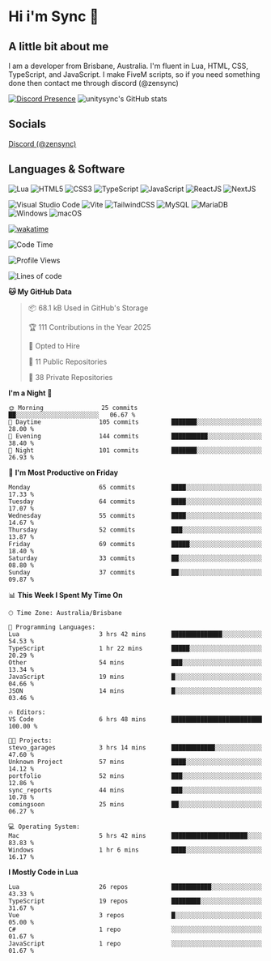 # Hi i'm Sync 👋

## A little bit about me
I am a developer from Brisbane, Australia. I'm fluent in Lua, HTML, CSS, TypeScript, and JavaScript. I make FiveM scripts, so if you need something done then contact me through discord (@zensync)

[![Discord Presence](https://lanyard.cnrad.dev/api/265742868587479050)](https://discord.com/users/265742868587479050)
![unitysync's GitHub stats](https://github-readme-stats.vercel.app/api?username=unitysync&show_icons=true&theme=ambient_gradient)

## Socials
<p><a href="https://discord.com/users/265742868587479050">Discord (@zensync)</a></p>

## Languages & Software
![Lua](https://img.shields.io/badge/lua-%232C2D72.svg?style=for-the-badge&logo=lua&logoColor=white) ![HTML5](https://img.shields.io/badge/html5-%23E34F26.svg?style=for-the-badge&logo=html5&logoColor=white) ![CSS3](https://img.shields.io/badge/css3-%231572B6.svg?style=for-the-badge&logo=css3&logoColor=white) ![TypeScript](https://img.shields.io/badge/TypeScript-3178C6?logo=typescript&logoColor=fff&style=for-the-badge) ![JavaScript](https://img.shields.io/badge/javascript-%23323330.svg?style=for-the-badge&logo=javascript&logoColor=%23F7DF1E) ![ReactJS](https://shields.io/badge/react-black?logo=react&style=for-the-badge) ![NextJS](https://img.shields.io/badge/next.js-000000?style=for-the-badge&logo=nextdotjs&logoColor=white)

![Visual Studio Code](https://custom-icon-badges.demolab.com/badge/Visual%20Studio%20Code-0078d7.svg?logo=vsc&logoColor=white&style=for-the-badge) ![Vite](https://img.shields.io/badge/Vite-646CFF?style=for-the-badge&logo=Vite&logoColor=white) ![TailwindCSS](https://img.shields.io/badge/tailwindcss-%2338B2AC.svg?style=for-the-badge&logo=tailwind-css&logoColor=white) ![MySQL](https://img.shields.io/badge/MySQL-4479A1?style=for-the-badge&logo=mysql&logoColor=white) ![MariaDB](https://img.shields.io/badge/MariaDB-003545?style=for-the-badge&logo=mariadb&logoColor=white) ![Windows](https://custom-icon-badges.demolab.com/badge/Windows-0078D6?logo=windows11&logoColor=white&style=for-the-badge) ![macOS](https://img.shields.io/badge/macOS-000000?logo=apple&logoColor=F0F0F0&style=for-the-badge)

[![wakatime](https://wakatime.com/badge/user/018c590e-972a-4f9d-bbc0-f77a1b8e8227.svg?style=for-the-badge)](https://wakatime.com/@unitysync)

<!--START_SECTION:waka-->
![Code Time](http://img.shields.io/badge/Code%20Time-367%20hrs%2025%20mins-blue)

![Profile Views](http://img.shields.io/badge/Profile%20Views-5-blue)

![Lines of code](https://img.shields.io/badge/From%20Hello%20World%20I%27ve%20Written-382.2%20thousand%20lines%20of%20code-blue)

**🐱 My GitHub Data** 

> 📦 68.1 kB Used in GitHub's Storage 
 > 
> 🏆 111 Contributions in the Year 2025
 > 
> 💼 Opted to Hire
 > 
> 📜 11 Public Repositories 
 > 
> 🔑 38 Private Repositories 
 > 
**I'm a Night 🦉** 

```text
🌞 Morning                25 commits          ██░░░░░░░░░░░░░░░░░░░░░░░   06.67 % 
🌆 Daytime                105 commits         ███████░░░░░░░░░░░░░░░░░░   28.00 % 
🌃 Evening                144 commits         ██████████░░░░░░░░░░░░░░░   38.40 % 
🌙 Night                  101 commits         ███████░░░░░░░░░░░░░░░░░░   26.93 % 
```
📅 **I'm Most Productive on Friday** 

```text
Monday                   65 commits          ████░░░░░░░░░░░░░░░░░░░░░   17.33 % 
Tuesday                  64 commits          ████░░░░░░░░░░░░░░░░░░░░░   17.07 % 
Wednesday                55 commits          ████░░░░░░░░░░░░░░░░░░░░░   14.67 % 
Thursday                 52 commits          ███░░░░░░░░░░░░░░░░░░░░░░   13.87 % 
Friday                   69 commits          █████░░░░░░░░░░░░░░░░░░░░   18.40 % 
Saturday                 33 commits          ██░░░░░░░░░░░░░░░░░░░░░░░   08.80 % 
Sunday                   37 commits          ██░░░░░░░░░░░░░░░░░░░░░░░   09.87 % 
```


📊 **This Week I Spent My Time On** 

```text
🕑︎ Time Zone: Australia/Brisbane

💬 Programming Languages: 
Lua                      3 hrs 42 mins       ██████████████░░░░░░░░░░░   54.53 % 
TypeScript               1 hr 22 mins        █████░░░░░░░░░░░░░░░░░░░░   20.29 % 
Other                    54 mins             ███░░░░░░░░░░░░░░░░░░░░░░   13.34 % 
JavaScript               19 mins             █░░░░░░░░░░░░░░░░░░░░░░░░   04.66 % 
JSON                     14 mins             █░░░░░░░░░░░░░░░░░░░░░░░░   03.46 % 

🔥 Editors: 
VS Code                  6 hrs 48 mins       █████████████████████████   100.00 % 

🐱‍💻 Projects: 
stevo_garages            3 hrs 14 mins       ████████████░░░░░░░░░░░░░   47.60 % 
Unknown Project          57 mins             ████░░░░░░░░░░░░░░░░░░░░░   14.12 % 
portfolio                52 mins             ███░░░░░░░░░░░░░░░░░░░░░░   12.86 % 
sync_reports             44 mins             ███░░░░░░░░░░░░░░░░░░░░░░   10.78 % 
comingsoon               25 mins             ██░░░░░░░░░░░░░░░░░░░░░░░   06.27 % 

💻 Operating System: 
Mac                      5 hrs 42 mins       █████████████████████░░░░   83.83 % 
Windows                  1 hr 6 mins         ████░░░░░░░░░░░░░░░░░░░░░   16.17 % 
```

**I Mostly Code in Lua** 

```text
Lua                      26 repos            ███████████░░░░░░░░░░░░░░   43.33 % 
TypeScript               19 repos            ████████░░░░░░░░░░░░░░░░░   31.67 % 
Vue                      3 repos             █░░░░░░░░░░░░░░░░░░░░░░░░   05.00 % 
C#                       1 repo              ░░░░░░░░░░░░░░░░░░░░░░░░░   01.67 % 
JavaScript               1 repo              ░░░░░░░░░░░░░░░░░░░░░░░░░   01.67 % 
```




<!--END_SECTION:waka-->
